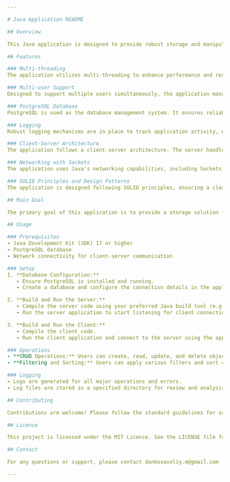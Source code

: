 ```yaml
---

# Java Application README

## Overview

This Java application is designed to provide robust storage and manipulation of user objects, utilizing an ORM (Object-Relational Mapping) approach. It is a multi-threaded, multi-user client-server application built with a focus on performance, scalability, and maintainability. The application leverages PostgreSQL for data storage and offers comprehensive logging capabilities. Below, you'll find detailed information about the technologies and features used in this project.

## Features

### Multi-threading
The application utilizes multi-threading to enhance performance and responsiveness. Multiple threads handle concurrent user requests, ensuring efficient processing and reducing latency.

### Multi-user Support
Designed to support multiple users simultaneously, the application manages concurrent access and operations on the database securely and efficiently.

### PostgreSQL Database
PostgreSQL is used as the database management system. It ensures reliable, scalable, and high-performance data storage, supporting complex queries and transactions.

### Logging
Robust logging mechanisms are in place to track application activity, errors, and debug information. This helps in monitoring application performance and troubleshooting issues effectively.

### Client-Server Architecture
The application follows a client-server architecture. The server handles requests from multiple clients, processes them, and communicates results back to the clients.

### Networking with Sockets
The application uses Java's networking capabilities, including Sockets, Selectors, and ServerSocket, to manage communication between clients and the server. This setup ensures efficient and reliable data transmission.

### SOLID Principles and Design Patterns
The application is designed following SOLID principles, ensuring a clean, maintainable, and flexible codebase. Various design patterns are employed to solve common problems and enhance the application's extensibility and reusability.

## Main Goal

The primary goal of this application is to provide a storage solution for user objects, allowing users to perform CRUD (Create, Read, Update, Delete) operations. Additionally, users can apply filters and sorts to manipulate objects stored in the database efficiently.

## Usage

### Prerequisites
- Java Development Kit (JDK) 17 or higher
- PostgreSQL database
- Network connectivity for client-server communication

### Setup
1. **Database Configuration:**
   - Ensure PostgreSQL is installed and running.
   - Create a database and configure the connection details in the application's configuration file.

2. **Build and Run the Server:**
   - Compile the server code using your preferred Java build tool (e.g., Maven, Gradle).
   - Run the server application to start listening for client connections.

3. **Build and Run the Client:**
   - Compile the client code.
   - Run the client application and connect to the server using the appropriate network address.

### Operations
- **CRUD Operations:** Users can create, read, update, and delete objects in the database.
- **Filtering and Sorting:** Users can apply various filters and sort criteria to query objects from the database.

### Logging
- Logs are generated for all major operations and errors.
- Log files are stored in a specified directory for review and analysis.

## Contributing

Contributions are welcome! Please follow the standard guidelines for submitting issues and pull requests.

## License

This project is licensed under the MIT License. See the LICENSE file for more details.

## Contact

For any questions or support, please contact dankosaveliy.m@gmail.com

---
```

